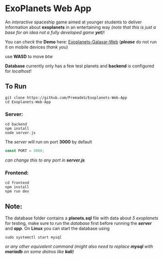 # ExoPlanets Web App

An *interactive* spaceship game aimed at younger students to deliver information about **exoplanets** in an entertaining way *(note that this is just a base for an idea not a fully developed game **yet**)*! 

You can *check* the **Demo** here: [Exoplanets-Galaxar-Web](https://exoplanets-galaxar.vercel.app/) (***please*** do not run it on mobile devices *thank you*)

use **WASD** to move *btw*

**Database** currently only has a few test planets and **backend** is configured for *localhost*!

## To Run

```shell
git clone https://github.com/PremadeS/Exoplanets-Web-App
cd Exoplanets-Web-App
```

### Server:

```shell
cd backend
npm install
node server.js
```

The *server* will run on port **3000** by default

```javascript
const PORT = 3000;
```

*can change this to any port in **server.js***

### Frontend:

```shell
cd frontend
npm install
npm run dev
```

## Note:

The database folder contains a **planets.sql** file with data about *5 exoplanets* for testing, make sure to run the *database* first before running the ***server*** and ***app***. On **Linux** you can start the database using 

```shell
sudo systemctl start mysql
```

*or any other equivalent command (might also need to replace **mysql** with **mariadb** on some distros like **kali**)*